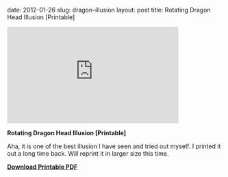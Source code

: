 date: 2012-01-26
slug: dragon-illusion
layout: post
title: Rotating Dragon Head Illusion [Printable]


<iframe width="400" height="225" src="http://www.youtube.com/embed/2K39Q9zvQoE?wmode=transparent&autohide=1&egm=0&hd=1&iv_load_policy=3&modestbranding=1&rel=0&showinfo=0&showsearch=0" frameborder="0" allowfullscreen></iframe><p><strong>Rotating Dragon Head Illusion [Printable]</strong></p>

<p>Aha, it is one of the best illusion I have seen and tried out myself. I printed it out a long time back. Will reprint it in larger size this time.</p>

<p><strong><a href="http://dl.dropbox.com/u/4607238/WebSite%20Files/Faltoo/dragon.pdf" target="_blank">Download Printable PDF</a></strong></p>
